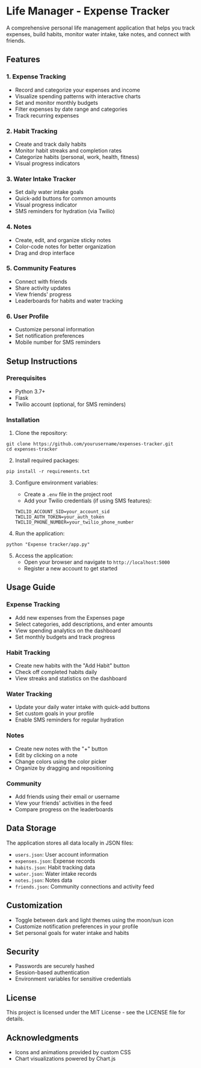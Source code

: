 # Life Manager - Expense Tracker

A comprehensive personal life management application that helps you track expenses, build habits, monitor water intake, take notes, and connect with friends.

## Features

### 1. Expense Tracking
- Record and categorize your expenses and income
- Visualize spending patterns with interactive charts
- Set and monitor monthly budgets
- Filter expenses by date range and categories
- Track recurring expenses

### 2. Habit Tracking
- Create and track daily habits
- Monitor habit streaks and completion rates
- Categorize habits (personal, work, health, fitness)
- Visual progress indicators

### 3. Water Intake Tracker
- Set daily water intake goals
- Quick-add buttons for common amounts
- Visual progress indicator
- SMS reminders for hydration (via Twilio)

### 4. Notes
- Create, edit, and organize sticky notes
- Color-code notes for better organization
- Drag and drop interface

### 5. Community Features
- Connect with friends
- Share activity updates
- View friends' progress
- Leaderboards for habits and water tracking

### 6. User Profile
- Customize personal information
- Set notification preferences
- Mobile number for SMS reminders

## Setup Instructions

### Prerequisites
- Python 3.7+
- Flask
- Twilio account (optional, for SMS reminders)

### Installation

1. Clone the repository:
```
git clone https://github.com/yourusername/expenses-tracker.git
cd expenses-tracker
```

2. Install required packages:
```
pip install -r requirements.txt
```

3. Configure environment variables:
   - Create a `.env` file in the project root
   - Add your Twilio credentials (if using SMS features):
   ```
   TWILIO_ACCOUNT_SID=your_account_sid
   TWILIO_AUTH_TOKEN=your_auth_token
   TWILIO_PHONE_NUMBER=your_twilio_phone_number
   ```

4. Run the application:
```
python "Expense tracker/app.py"
```

5. Access the application:
   - Open your browser and navigate to `http://localhost:5000`
   - Register a new account to get started

## Usage Guide

### Expense Tracking
- Add new expenses from the Expenses page
- Select categories, add descriptions, and enter amounts
- View spending analytics on the dashboard
- Set monthly budgets and track progress

### Habit Tracking
- Create new habits with the "Add Habit" button
- Check off completed habits daily
- View streaks and statistics on the dashboard

### Water Tracking
- Update your daily water intake with quick-add buttons
- Set custom goals in your profile
- Enable SMS reminders for regular hydration

### Notes
- Create new notes with the "+" button
- Edit by clicking on a note
- Change colors using the color picker
- Organize by dragging and repositioning

### Community
- Add friends using their email or username
- View your friends' activities in the feed
- Compare progress on the leaderboards

## Data Storage
The application stores all data locally in JSON files:
- `users.json`: User account information
- `expenses.json`: Expense records
- `habits.json`: Habit tracking data
- `water.json`: Water intake records
- `notes.json`: Notes data
- `friends.json`: Community connections and activity feed

## Customization
- Toggle between dark and light themes using the moon/sun icon
- Customize notification preferences in your profile
- Set personal goals for water intake and habits

## Security
- Passwords are securely hashed
- Session-based authentication
- Environment variables for sensitive credentials

## License
This project is licensed under the MIT License - see the LICENSE file for details.

## Acknowledgments
- Icons and animations provided by custom CSS
- Chart visualizations powered by Chart.js